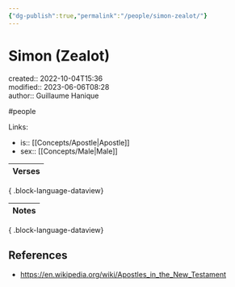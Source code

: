 ```yaml
---
{"dg-publish":true,"permalink":"/people/simon-zealot/"}
---
```



# Simon (Zealot)

created:: 2022-10-04T15:36  
modified:: 2023-06-06T08:28  
author:: Guillaume Hanique

#people

Links:

- is:: [[Concepts/Apostle\|Apostle]]
- sex:: [[Concepts/Male\|Male]]

| Verses |
| ------ |

{ .block-language-dataview}

| Notes |
| ----- |

{ .block-language-dataview}

## References

- https://en.wikipedia.org/wiki/Apostles_in_the_New_Testament

